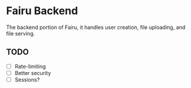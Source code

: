 # Fairu Backend

The backend portion of Fairu, it handles user creation, file uploading, and file serving.

## TODO 

- [ ] Rate-limiting
- [ ] Better security
- [ ] Sessions?
